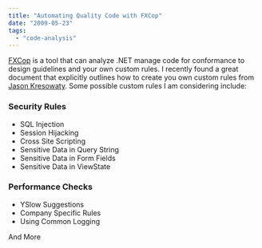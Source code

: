 ```yaml
---
title: "Automating Quality Code with FXCop"
date: "2009-05-23"
tags: 
  - "code-analysis"
---
```


[FXCop](http://www.gotdotnet.com/Team/FxCop/) is a tool that can analyze .NET manage code for conformance to design guidelines and your own custom rules. I recently found a great document that explicitly outlines how to create you own custom rules from [Jason Kresowaty](http://www.binarycoder.net/fxcop/). Some possible custom rules I am considering include:

### Security Rules

- SQL Injection
- Session Hijacking
- Cross Site Scripting
- Sensitive Data in Query String
- Sensitive Data in Form Fields
- Sensitive Data in ViewState

### Performance Checks

- YSlow Suggestions
- Company Specific Rules
- Using Common Logging

And More
